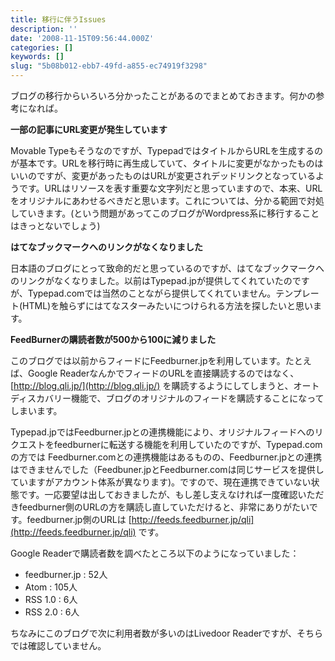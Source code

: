 ```yaml
---
title: 移行に伴うIssues
description: ''
date: '2008-11-15T09:56:44.000Z'
categories: []
keywords: []
slug: "5b08b012-ebb7-49fd-a855-ec74919f3298"
---
```

ブログの移行からいろいろ分かったことがあるのでまとめておきます。何かの参考になれば。

**一部の記事にURL変更が発生しています**

Movable Typeもそうなのですが、TypepadではタイトルからURLを生成するのが基本です。URLを移行時に再生成していて、タイトルに変更がなかったものはいいのですが、変更があったものはURLが変更されデッドリンクとなっているようです。URLはリソースを表す重要な文字列だと思っていますので、本来、URLをオリジナルにあわせるべきだと思います。これについては、分かる範囲で対処していきます。(という問題があってこのブログがWordpress系に移行することはきっとないでしょう)

**はてなブックマークへのリンクがなくなりました**

日本語のブログにとって致命的だと思っているのですが、はてなブックマークへのリンクがなくなりました。以前はTypepad.jpが提供してくれていたのですが、Typepad.comでは当然のことながら提供してくれていません。テンプレート(HTML)を触らずにはてなスターみたいにつけられる方法を探したいと思います。

**FeedBurnerの購読者数が500から100に減りました**

このブログでは以前からフィードにFeedburner.jpを利用しています。たとえば、Google ReaderなんかでフィードのURLを直接購読するのではなく、 [http://blog.qli.jp/](http://blog.qli.jp/) を購読するようにしてしまうと、オートディスカバリー機能で、ブログのオリジナルのフィードを購読することになってしまいます。

Typepad.jpではFeedburner.jpとの連携機能により、オリジナルフィードへのリクエストをfeedburnerに転送する機能を利用していたのですが、Typepad.comの方では Feedburner.comとの連携機能はあるものの、Feedburner.jpとの連携はできませんでした（Feedbuner.jpとFeedburner.comは同じサービスを提供していますがアカウント体系が異なります)。ですので、現在連携できていない状態です。一応要望は出しておきましたが、もし差し支えなければ一度確認いただきfeedburner側のURLの方を購読し直していただけると、非常にありがたいです。feedburner.jp側のURLは [http://feeds.feedburner.jp/qli](http://feeds.feedburner.jp/qli) です。

Google Readerで購読者数を調べたところ以下のようになっていました：

*   feedburner.jp : 52人
*   Atom : 105人
*   RSS 1.0 : 6人
*   RSS 2.0 : 6人

ちなみにこのブログで次に利用者数が多いのはLivedoor Readerですが、そちらでは確認していません。